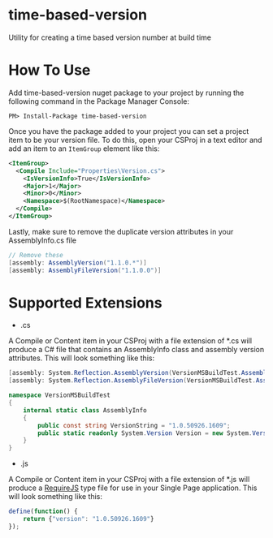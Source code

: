 time-based-version
==================

Utility for creating a time based version number at build time

How To Use
==========

Add time-based-version nuget package to your project by running the following command in the Package Manager Console:
```
PM> Install-Package time-based-version
```

Once you have the package added to your project you can set a project item to be your version file. To do this, open your CSProj in a text editor and add an item to an ```ItemGroup``` element like this:
```xml
<ItemGroup>
  <Compile Include="Properties\Version.cs">
    <IsVersionInfo>True</IsVersionInfo>
    <Major>1</Major>
    <Minor>0</Minor>
    <Namespace>$(RootNamespace)</Namespace>
  </Compile>
</ItemGroup>
```

Lastly, make sure to remove the duplicate version attributes in your AssemblyInfo.cs file

```c#
// Remove these
[assembly: AssemblyVersion("1.1.0.*")]
[assembly: AssemblyFileVersion("1.1.0.0")]
```

Supported Extensions
====================

* .cs

A Compile or Content item in your CSProj with a file extension of *.cs will produce a C# file that contains an AssemblyInfo class and assembly version attributes. This will look something like this:

```c#
[assembly: System.Reflection.AssemblyVersion(VersionMSBuildTest.AssemblyInfo.VersionString)]
[assembly: System.Reflection.AssemblyFileVersion(VersionMSBuildTest.AssemblyInfo.VersionString)]

namespace VersionMSBuildTest
{
    internal static class AssemblyInfo
    {
        public const string VersionString = "1.0.50926.1609";
        public static readonly System.Version Version = new System.Version(VersionString);
    }
}
```

* .js

A Compile or Content item in your CSProj with a file extension of *.js will produce a [RequireJS](http://requirejs.org/) type file for use in your Single Page application. This will look something like this:

```javascript
define(function() {
    return {"version": "1.0.50926.1609"}
});
```
